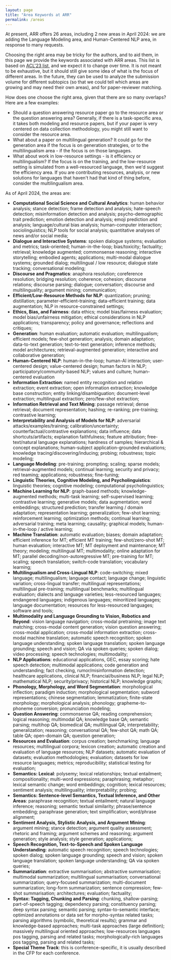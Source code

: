 ```yaml
---
layout: page
title: "Area Keywords at ARR"
permalink: /areas
---
```


At present, ARR offers 26 areas, including 2 new areas in April 2024: we are adding the Language Modeling area, and Human-Centered NLP area, in response to many requests.

Choosing the right area may be tricky for the authors, and to aid them, in this page we provide the keywords associated with ARR areas. This list is based on [ACL'23 list](https://2023.aclweb.org/blog/reviewer-assignment/), and we expect it to change over time. It is not meant to be exhaustive, but it should still give some idea of what is the focus of different areas. In the future, they can be used to analyze the submission volume for different subtopics (so that we could tell which areas are growing and may need their own areas), and for paper-reviewer matching.

How does one choose the right area, given that there are so many overlaps? Here are a few examples: 

- Should a question answering resource paper go to the resource area or the question answering area? Generally, if there is a task-specific area, it takes both modeling and resource papers, but if your paper is very centered on data collection methodology, you might still want to consider the resource area. 
- What about a paper on multilingual generation? It could go for the generation area if the focus is on generation strategies, or to the multilingualism area - if the focus is on those languages.
- What about work in low-resource settings - is it efficiency or multilingualism? If the focus is on the training, and the low-resource setting is simulated from a well-resourced language, then we'd suggest the efficiency area. If you are contributing resources, analysis, or new solutions for languages that haven't had that kind of thing before, consider the multilingualism area.

As of April 2024, the areas are:

- **Computational Social Science and Cultural Analytics**: human behavior analysis; stance detection; frame detection and analysis; hate-speech detection; misinformation detection and analysis; psycho-demographic trait prediction; emotion detection and analysis; emoji prediction and analysis; language/cultural bias analysis; human-computer interaction; sociolinguistics; NLP tools for social analysis; quantitative analyses of news and/or social media;
- **Dialogue and Interactive Systems**: spoken dialogue systems; evaluation and metrics; task-oriented; human-in-the-loop; bias/toxicity; factuality; retrieval; knowledge augmented; commonsense reasoning; interactive storytelling; embodied agents; applications; multi-modal dialogue systems; grounded dialog; multilingual / low resource; dialogue state tracking; conversational modeling;
- **Discourse and Pragmatics**: anaphora resolution; coreference resolution; bridging resolution; coherence; cohesion; discourse relations; discourse parsing; dialogue; conversation; discourse and multilinguality; argument mining; communication;
- **Efficient/Low-Resource Methods for NLP**:  quantization; pruning; distillation; parameter-efficient-training; data-efficient training; data augmentation; NLP in resource-constrained settings;
- **Ethics, Bias, and Fairness**: data ethics; model bias/fairness evaluation; model bias/unfairness mitigation; ethical considerations in NLP applications; transparency; policy and governance; reflections and critiques;
- **Generation**: human evaluation; automatic evaluation; multilingualism; efficient models; few-shot generation; analysis; domain adaptation; data-to-text generation; text-to-text generation; inference methods; model architectures; retrieval-augmented generation; interactive and collaborative generation;
- **Human-Centered NLP**: human-in-the-loop; human-AI interaction; user-centered design; value-centered design; human factors in NLP; participatory/community-based NLP; values and culture; human-centered evaluation
- **Information Extraction**: named entity recognition and relation extraction; event extraction; open information extraction; knowledge base construction; entity linking/disambiguation; document-level extraction; multilingual extraction; zero/few-shot extraction;
- **Information Retrieval and Text Mining**: passage retrieval; dense retrieval; document representation; hashing; re-ranking; pre-training; contrastive learning;
- **Interpretability and Analysis of Models for NLP**: adversarial attacks/examples/training; calibration/uncertainty; counterfactual/contrastive explanations; data influence; data shortcuts/artifacts; explanation faithfulness; feature attribution; free-text/natural language explanations; hardness of samples; hierarchical & concept explanations; human-subject application-grounded evaluations; knowledge tracing/discovering/inducing; probing; robustness; topic modeling;
- **Language Modeling**: pre-training; prompting; scaling; sparse models; retrieval-augmented models; continual learning; security and privacy; red teaming; applications; robustness; fine-tuning;
- **Linguistic Theories, Cognitive Modeling, and Psycholinguistics**: linguistic theories; cognitive modeling; computational psycholinguistics;
- **Machine Learning for NLP**: graph-based methods; knowledge-augmented methods; multi-task learning; self-supervised learning; contrastive learning; generative models; data augmentation; word embeddings; structured prediction; transfer learning / domain adaptation; representation learning; generalization; few-shot learning; reinforcement learning; optimization methods; continual learning; adversarial training; meta learning; causality; graphical models; human-in-the-loop / active learning;
- **Machine Translation**: automatic evaluation; biases; domain adaptation; efficient inference for MT; efficient MT training; few-shot/zero-shot MT; human evaluation; interactive MT; MT deployment and maintenance; MT theory; modeling; multilingual MT; multimodality; online adaptation for MT; parallel decoding/non-autoregressive MT; pre-training for MT; scaling; speech translation; switch-code translation; vocabulary learning;
- **Multilingualism and Cross-Lingual NLP**: code-switching; mixed language; multilingualism; language contact; language change; linguistic variation; cross-lingual transfer; multilingual representations; multilingual pre-training; multilingual benchmarks; multilingual evaluation; dialects and language varieties; less-resourced languages; endangered languages; indigenous languages; minoritized languages; language documentation; resources for less-resourced languages; software and tools;
- **Multimodality and Language Grounding to Vision, Robotics and Beyond**: vision language navigation; cross-modal pretraining; image text matching; cross-modal content generation; vision question answering; cross-modal application; cross-modal information extraction; cross-modal machine translation; automatic speech recognition; spoken language understanding; spoken language translation; spoken language grounding; speech and vision; QA via spoken queries; spoken dialog; video processing; speech technologies; multimodality;
- **NLP Applications**: educational applications, GEC, essay scoring; hate speech detection; multimodal applications; code generation and understanding; fact checking, rumor/misinformation detection; healthcare applications, clinical NLP; financial/business NLP; legal NLP; mathematical NLP; security/privacy; historical NLP; knowledge graphs;
- **Phonology, Morphology, and Word Segmentation**: morphological inflection; paradigm induction; morphological segmentation; subword representations; chinese segmentation; lemmatization; finite-state morphology; morphological analysis; phonology; grapheme-to-phoneme conversion; pronunciation modeling;
- **Question Answering**: commonsense QA; reading comprehension; logical reasoning; multimodal QA; knowledge base QA; semantic parsing; multihop QA; biomedical QA; multilingual QA; interpretability; generalization; reasoning; conversational QA; few-shot QA; math QA; table QA; open-domain QA; question generation;
- **Resources and Evaluation**: corpus creation; benchmarking; language resources; multilingual corpora; lexicon creation; automatic creation and evaluation of language resources; NLP datasets; automatic evaluation of datasets; evaluation methodologies; evaluation; datasets for low resource languages; metrics; reproducibility; statistical testing for evaluation;
- **Semantics: Lexical**: polysemy; lexical relationships; textual entailment; compositionality; multi-word expressions; paraphrasing; metaphor; lexical semantic change; word embeddings; cognition; lexical resources; sentiment analysis; multilinguality; interpretability; probing;
- **Semantics: Sentence-level Semantics, Textual Inference, and Other Areas**: paraphrase recognition; textual entailment; natural language inference; reasoning; semantic textual similarity; phrase/sentence embedding; paraphrase generation; text simplification; word/phrase alignment;
- **Sentiment Analysis, Stylistic Analysis, and Argument Mining**: argument mining; stance detection; argument quality assessment; rhetoric and framing; argument schemes and reasoning; argument generation; style analysis; style generation; applications;
- **Speech Recognition, Text-to-Speech and Spoken Language Understanding**: automatic speech recognition; speech technologies; spoken dialog; spoken language grounding; speech and vision; spoken language translation; spoken language understanding; QA via spoken queries; 
- **Summarization**: extractive summarisation; abstractive summarisation; multimodal summarization; multilingual summarisation; conversational summarization; query-focused summarization; multi-document summarization; long-form summarization; sentence compression; few-shot summarisation; architectures; evaluation; factuality;
- **Syntax: Tagging, Chunking and Parsing**: chunking, shallow-parsing; part-of-speech tagging; dependency parsing; constituency parsing; deep syntax parsing; semantic parsing; syntax-to-semantic interface; optimized annotations or data set for morpho-syntax related tasks; parsing algorithms (symbolic, theoretical results); grammar and knowledge-based approaches; multi-task approaches (large definition); massively multilingual oriented approaches; low-resources languages pos tagging, parsing and related tasks; morphologically-rich languages pos tagging, parsing and related tasks;
- **Special Theme Track**: this is conference-specific, it is usually described in the CFP for each conference.
